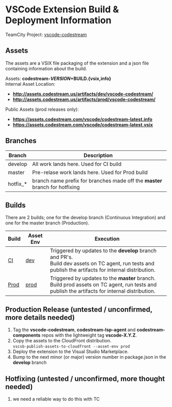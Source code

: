 # VSCode Extension Build & Deployment Information

TeamCity Project: [vscode-codestream](http://tc.codestream.us/project.html?projectId=VscodeCodestream&tab=projectOverview)  

## Assets
The assets are a VSIX file packaging of the extension and a json file containing information about the build.

Assets: **codestream-$VERSION+$BUILD.{vsix,info}**  
Internal Asset Location:  
* **http://assets.codestream.us/artifacts/dev/vscode-codestream/**  
* **http://assets.codestream.us/artifacts/prod/vscode-codestream/**  

Public Assets (prod releases only):  
* **https://assets.codestream.com/vscode/codestream-latest.info**  
* **https://assets.codestream.com/vscode/codestream-latest.vsix**


## Branches

| Branch | Description |
| --- | --- |
| develop | All work lands here. Used for CI build |
| master | Pre-relase work lands here. Used for Prod build |
| hotfix_* | branch name prefix for branches made off the **master** branch for hotfixing |

## Builds

There are 2 builds; one for the develop branch (Continuous Integration) and one for the master branch (Production).

| Build | Asset Env | Execution |
| --- | --- | --- |
| [CI](http://tc.codestream.us/viewType.html?buildTypeId=VscodeCodestream_Ci) | [dev](http://assets.codestream.us/artifacts/dev/vscode-codestream/) | Triggered by updates to the **develop** branch and PR's.<br>Build dev assets on TC agent, run tests and publish the artifacts for internal distribution. |
| [Prod](http://tc.codestream.us/viewType.html?buildTypeId=VscodeCodestream_Prod) | [prod](http://assets.codestream.us/artifacts/prod/vscode-codestream/) | Triggered by updates to the **master** branch.<br>Build prod assets on TC agent, run tests and publish the artifacts for internal distribution. |


## Production Release (untested / unconfirmed, more details needed)
1. Tag the **vscode-codestream**, **codestream-lsp-agent** and **codestream-components** repos with the lightweight tag **vscode-X.Y.Z**.
1. Copy the assets to the CloudFront distribution.  
`vscsb-publish-assets-to-cloudfront --asset-env prod`
1. Deploy the extension to the Visual Studio Marketplace.
1. Bump to the next minor (or major) version number in package.json in the **develop** branch


## Hotfixing (untested / unconfirmed, more thought needed)

1. we need a reliable way to do this with TC
